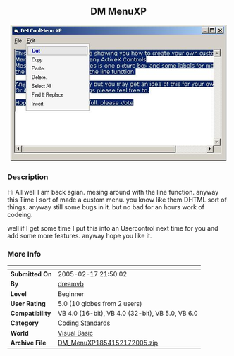 ﻿<div align="center">

## DM MenuXP

<img src="PIC20052172149341590.JPG">
</div>

### Description

Hi All well I am back agian. mesing around with the line function. anyway this Time I sort of made a custom menu. you know like them DHTML sort of things. anyway still some bugs in it. but no bad for an hours work of codeing.

well if I get some time I put this into an Usercontrol next time for you and add some more features. anyway hope you like it.
 
### More Info
 


<span>             |<span>
---                |---
**Submitted On**   |2005-02-17 21:50:02
**By**             |[dreamvb](https://github.com/Planet-Source-Code/PSCIndex/blob/master/ByAuthor/dreamvb.md)
**Level**          |Beginner
**User Rating**    |5.0 (10 globes from 2 users)
**Compatibility**  |VB 4\.0 \(16\-bit\), VB 4\.0 \(32\-bit\), VB 5\.0, VB 6\.0
**Category**       |[Coding Standards](https://github.com/Planet-Source-Code/PSCIndex/blob/master/ByCategory/coding-standards__1-43.md)
**World**          |[Visual Basic](https://github.com/Planet-Source-Code/PSCIndex/blob/master/ByWorld/visual-basic.md)
**Archive File**   |[DM\_MenuXP1854152172005\.zip](https://github.com/Planet-Source-Code/dreamvb-dm-menuxp__1-58976/archive/master.zip)








